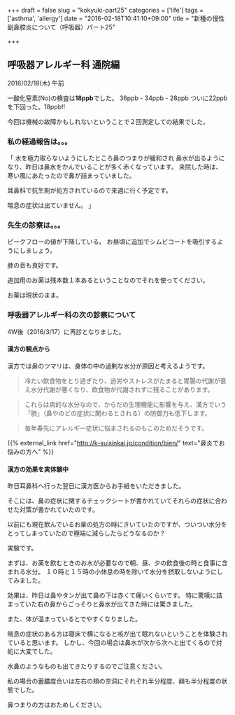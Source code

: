 +++
draft = false
slug = "kokyuki-part25"
categories = ['life']
tags = ['asthma', 'allergy']
date = "2016-02-18T10:41:10+09:00"
title = "新種の慢性副鼻腔炎について（呼吸器）パート25"

+++

## 呼吸器アレルギー科 通院編

2016/02/18(木) 午前

一酸化窒素(No)の検査は**18ppb**でした。
36ppb - 34ppb - 28ppb 
ついに22ppbを下回った。18ppb!!

今回は機械の故障かもしれないということで２回測定しての結果でした。

<!--more-->

### 私の経過報告は。。。

「
水を極力取らないようにしたところ鼻のつまりが緩和され
鼻水が出るようになり、昨日は鼻水をかんでいることが多く赤くなっています。
来院した時は、寒い風にあたったので鼻が詰まっていました。

耳鼻科で抗生剤が処方されているので来週に行く予定です。

喘息の症状は出ていません。
」

### 先生の診察は。。。

ピークフローの値が下降している。
お昼頃に追加でシムビコートを吸引するようにしましょう。

肺の音も良好です。

追加用のお薬は残本数１本あるということなのでそれを使ってください。

お薬は現状のまま。

### 呼吸器アレルギー科の次の診察について

4W後（2016/3/17）に再診となりました。

#### 漢方の観点から
漢方では鼻のツマリは、身体の中の過剰な水分が原因と考えるようです。

> 冷たい飲食物をとり過ぎたり、過労やストレスがたまると胃腸の代謝が衰え水分代謝が悪くなり、飲食物が代謝されずに残ることがあります。

> これらは病的な水分なので、からだの生理機能に影響を与え、漢方でいう「肺」（鼻やのどの症状に関わるとされる）の防御力も低下します。

> 毎年春先にアレルギー症状に悩まされるのもこのためだそうです。

{{% external_link href="http://k-suisinkai.jp/condition/bien/" text="鼻炎でお悩みの方へ" %}}

#### 漢方の効果を実体験中
昨日耳鼻科へ行った翌日に漢方医からお手紙をいただきました。

そこには、鼻の症状に関するチェックシートが書かれていてそれらの症状に合わせた対策が書かれていたのです。

以前にも現在飲んでいるお薬の処方の時にきいていたのですが、ついつい水分をとってしまっていたので極端に減らしたらどうなるのか？

実験です。

まずは、お薬を飲むときのお水が必要なので朝、昼、夕の飲食後の時と食事に含まれる水分。
１０時と１５時の小休息の時を除いて水分を摂取しないようにしてみました。

効果は、昨日は鼻やタンが出て鼻の下は赤くて痛いくらいです。
特に驚嘆に詰まっていた右の鼻からごっそりと鼻水が出てきた時には驚きました。

また、体が温まっているとでやすくなりました。

喘息の症状のある方は寝床で横になると咳が出て眠れないということを体験されていると思います。
しかし、今回の場合は鼻水が次から次へと出てくるので対処に大変でした。

水鼻のようなものも出てきたりするのでご注意ください。

私の場合の蓄膿度合いは左右の頬の空洞にそれぞれ半分程度、額も半分程度の状態でした。

鼻つまりの方はおためしください。

